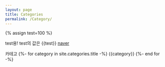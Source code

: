 ```yaml
---
layout: page
title: Categories
permalink: /Category/
---
```

{% assign test=100 %}

test용! test의 값은 {{test}}
[naver](https://www.naver.com "커서를 올리면 나온다.")

카테고
{%- for category in site.categories.title -%}
  {{category}}
{%- end for -%}
